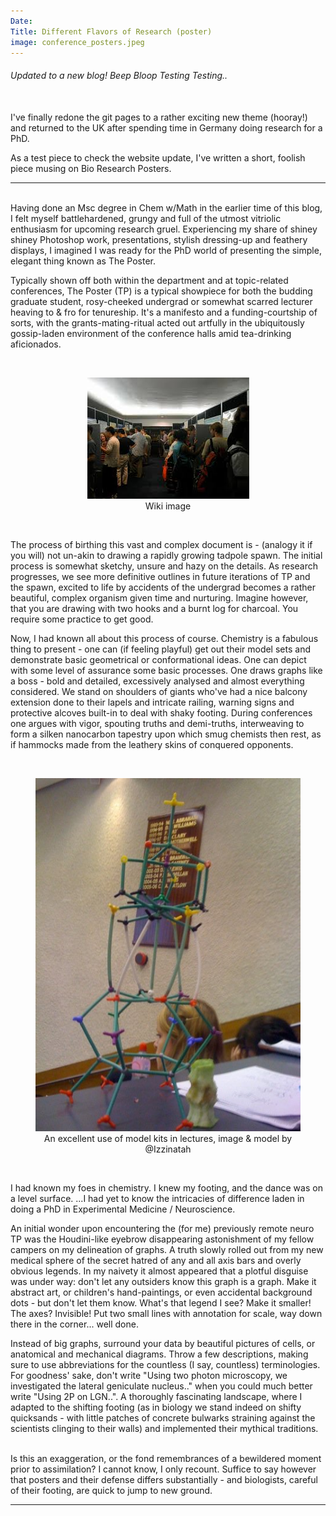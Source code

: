 ```yaml
---
Date:
Title: Different Flavors of Research (poster)
image: conference_posters.jpeg
---
```


###### Updated to a new blog!       Beep Bloop Testing Testing..

<br>
I've finally redone the git pages to a rather exciting new theme (hooray!) and returned to the UK after spending time in Germany doing research for a PhD.

As a test piece to check the website update, I've written a short, foolish piece musing on Bio Research Posters.


_____

<br>
Having done an Msc degree in Chem w/Math in the earlier time of this blog, I felt myself battlehardened, grungy and full of the utmost vitriolic enthusiasm for upcoming research gruel. Experiencing my share of shiney shiney Photoshop work, presentations, stylish dressing-up and feathery displays, I imagined I was ready for the PhD world of presenting the simple, elegant thing known as The Poster.


Typically shown off both within the department and at topic-related conferences, The Poster (TP) is a typical showpiece for both the budding graduate student, rosy-cheeked undergrad or somewhat scarred lecturer heaving to & fro for tenureship. It's a manifesto and a funding-courtship of sorts, with the grants-mating-ritual acted out artfully in the ubiquitously gossip-laden environment of the conference halls amid tea-drinking aficionados.

<br>
<figure style="text-align:center;">
    <img alt="conference posters, image from wikipedia.org" src="images/conference_posters.jpeg" />
    <figcaption>Wiki image</figcaption>
</figure>
<br>

The process of birthing this vast and complex document is - (analogy it if you will) not un-akin to drawing a rapidly growing tadpole spawn. The initial process is somewhat sketchy, unsure and hazy on the details. As research progresses, we see more definitive outlines in future iterations of TP and the spawn, excited to life by accidents of the undergrad becomes a rather beautiful, complex organism given time and nurturing.
Imagine however, that you are drawing with two hooks and a burnt log for charcoal. You require some practice to get good.


Now, I had known all about this process of course. Chemistry is a fabulous thing to present - one can (if feeling playful) get out their model sets and demonstrate basic geometrical or conformational ideas. One can depict with some level of assurance some basic processes. One draws graphs like a boss - bold and detailed, excessively analysed and almost everything considered. We stand on shoulders of giants who've had a nice balcony extension done to their lapels and intricate railing, warning signs and protective alcoves built-in to deal with shaky footing. During conferences one argues with vigor, spouting truths and demi-truths, interweaving to form a silken nanocarbon tapestry upon which smug chemists then rest, as if hammocks made from the leathery skins of conquered opponents.

<br>
<figure style="text-align:center;">
    <img alt="Chemistry model kit hat" src="images/chem_model_kit.jpg"/>
    <figcaption>An excellent use of model kits in lectures, image & model by @Izzinatah </figcaption>
</figure>
<br>

I had known my foes in chemistry. I knew my footing, and the dance was on a level surface.
...I had yet to know the intricacies of difference laden in doing a PhD in Experimental Medicine / Neuroscience.


An initial wonder upon encountering the (for me) previously remote neuro TP was the Houdini-like eyebrow disappearing astonishment of my fellow campers on my delineation of graphs. A truth slowly rolled out from my new medical sphere of the secret hatred of any and all axis bars and overly obvious legends. In my naivety it almost appeared that a plotful disguise was under way: don't let any outsiders know this graph is a graph. Make it abstract art, or children's hand-paintings, or even accidental background dots - but don't let them know. What's that legend I see? Make it smaller! The axes? Invisible! Put two small lines with annotation for scale, way down there in the corner... well done.


Instead of big graphs, surround your data by beautiful pictures of cells, or anatomical and mechanical diagrams. Throw a few descriptions, making sure to use abbreviations for the countless (I say, countless) terminologies. For goodness' sake, don't write "Using two photon microscopy, we investigated the lateral geniculate nucleus.." when you could much better write "Using 2P on LGN..". A thoroughly fascinating landscape, where I adapted to the shifting footing (as in biology we stand indeed on shifty quicksands - with little patches of concrete bulwarks straining against the scientists clinging to their walls) and implemented their mythical traditions.

<br>
Is this an exaggeration, or the fond remembrances of a bewildered moment prior to assimilation?
I cannot know, I only recount. Suffice to say however that posters and their defense differs substantially - and biologists, careful of their footing, are quick to jump to new ground.

_____

<br>
